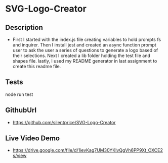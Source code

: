 # SVG-Logo-Creator

## Description
*  First I started with the index.js file creating variables to hold prompts fs and inquirer. Then I install jest and created an async function prompt user to ask the user a series of questions to generate a logo based of their selections. Next I created a lib folder holding the test file and shapes file. lastly, I used my README generator in last assignment to create this readme file.


## Tests
node run test


## GithubUrl
* https://github.com/silentprice/SVG-Logo-Creator

## Live Video Demo
* https://drive.google.com/file/d/1ievKag7UM30YKlvQgVh6PP9Xt_OXCE2s/view 


